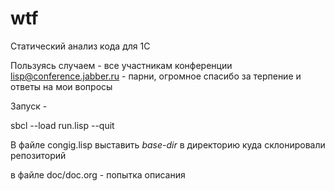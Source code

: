 wtf
===

Статический анализ кода для 1С


Пользуясь случаем - все участникам конференции lisp@conference.jabber.ru - парни, огромное спасибо за терпение и ответы на мои вопросы



Запуск - 

sbcl --load run.lisp --quit

В файле congig.lisp выставить *base-dir* в директорию куда склонировали репозиторий


в файле doc/doc.org - попытка описания